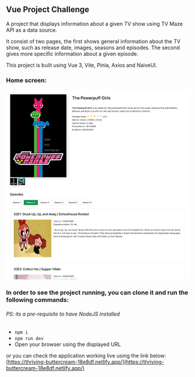 
## Vue Project Challenge

A project that displays information about a given TV show using TV Maze API as a data source.

It consist of two pages, the first shows general information about the TV show, such as release date, images, seasons and episodes. The second gives more specific information about a given episode.

This project is built using Vue 3, Vite, Pinia, Axios and NaiveUI.

### Home screen:
![Home screen page](src/assets/image.png)

### In order to see the project running, you can clone it and run the following commands:
###### PS: its a pre-requisite to have NodeJS installed
*  `npm i`
*  `npm run dev`
* Open your browser using the displayed URL

or you can check the application working live using the link below:
[https://thriving-buttercream-18e8df.netlify.app/](https://thriving-buttercream-18e8df.netlify.app/)